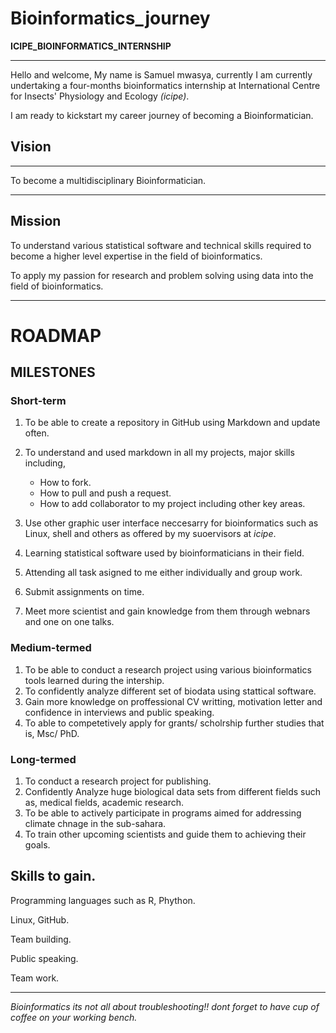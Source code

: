 
# Bioinformatics_journey
**ICIPE_BIOINFORMATICS_INTERNSHIP**
***

 Hello and welcome, 
 My name is Samuel mwasya, currently I am currently undertaking a four-months bioinformatics internship at International Centre for Insects' Physiology and Ecology *(icipe)*.
 
 I am ready to kickstart my career journey of becoming a Bioinformatician.
 

 
## Vision
***

To become a multidisciplinary Bioinformatician.
***
## Mission
To understand various statistical software and technical skills required to become a higher level expertise in the field of  bioinformatics. 

To apply my passion for research and problem solving using data into the field of bioinformatics.
***
# ROADMAP
## MILESTONES

### Short-term 

1. To be able to create a repository in GitHub using Markdown and update often.
2. To understand and used markdown in all my projects, major skills including, 
    
   * How to fork.
   * How to pull and push a request.
   * How to add collaborator to my project including other key areas.

3. Use other graphic user interface neccesarry for bioinformatics such as Linux, shell and others as offered by my suoervisors at *icipe*.
4. Learning statistical software used by bioinformaticians in their field.
5. Attending all task asigned to me either individually and group work.
6. Submit assignments on time.
7. Meet more scientist and gain knowledge from them through webnars and one on one talks.

### Medium-termed
1. To be able to conduct a research project using various bioinformatics tools learned during the intership.
3. To confidently analyze different set of biodata using stattical software.
4. Gain more knowledge on proffessional CV writting, motivation letter and confidence in interviews and public speaking.
5. To able to  competetively apply for grants/ scholrship further studies that is, Msc/ PhD.

### Long-termed

1. To conduct a research project for publishing.
2. Confidently Analyze huge biological data sets from different fields such as, medical fields, academic research.
3. To be able to actively participate in programs aimed for addressing climate chnage in the sub-sahara.
4. To train other upcoming scientists and guide them to achieving their goals.




   

## Skills to gain.

Programming languages such as R, Phython.

Linux, GitHub.

Team building.

Public speaking.

Team work.



***
*Bioinformatics its not all about troubleshooting!! dont forget to have cup of coffee on your working bench.*


